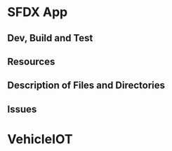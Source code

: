# SFDX App

## Dev, Build and Test

## Resources

## Description of Files and Directories

## Issues
# VehicleIOT
